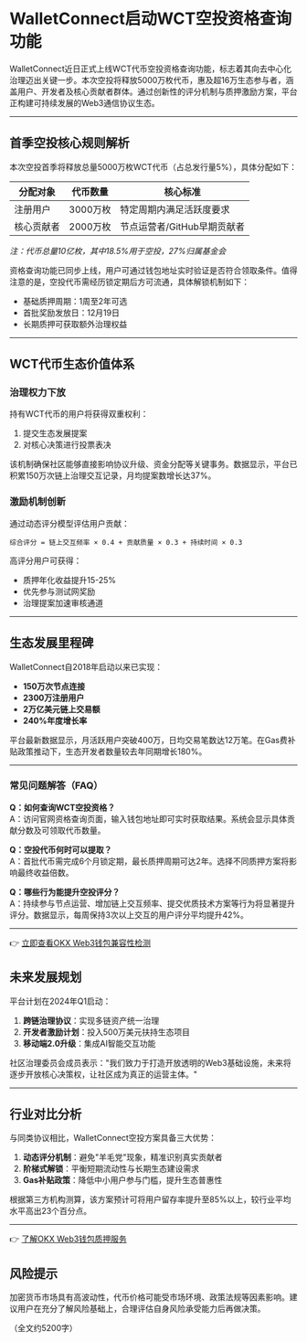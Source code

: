 # WalletConnect启动WCT空投资格查询功能

WalletConnect近日正式上线WCT代币空投资格查询功能，标志着其向去中心化治理迈出关键一步。本次空投将释放5000万枚代币，惠及超16万生态参与者，涵盖用户、开发者及核心贡献者群体。通过创新性的评分机制与质押激励方案，平台正构建可持续发展的Web3通信协议生态。

---

## 首季空投核心规则解析

本次空投首季将释放总量5000万枚WCT代币（占总发行量5%），具体分配如下：

| 分配对象                | 代币数量   | 核心标准                     |
|-------------------------|------------|------------------------------|
| 注册用户                | 3000万枚   | 特定周期内满足活跃度要求     |
| 核心贡献者              | 2000万枚   | 节点运营者/GitHub早期贡献者  |

*注：代币总量10亿枚，其中18.5%用于空投，27%归属基金会*

资格查询功能已同步上线，用户可通过钱包地址实时验证是否符合领取条件。值得注意的是，空投代币需经历锁定期后方可流通，具体解锁机制如下：
- 基础质押周期：1周至2年可选
- 首批奖励发放日：12月19日
- 长期质押可获取额外治理权益

---

## WCT代币生态价值体系

### 治理权力下放
持有WCT代币的用户将获得双重权利：
1. 提交生态发展提案
2. 对核心决策进行投票表决

该机制确保社区能够直接影响协议升级、资金分配等关键事务。数据显示，平台已积累150万次链上治理交互记录，月均提案数增长达37%。

### 激励机制创新
通过动态评分模型评估用户贡献：
```text
综合评分 = 链上交互频率 × 0.4 + 贡献质量 × 0.3 + 持续时间 × 0.3
```
高评分用户可获得：
- 质押年化收益提升15-25%
- 优先参与测试网奖励
- 治理提案加速审核通道

---

## 生态发展里程碑

WalletConnect自2018年启动以来已实现：
- **150万次节点连接**
- **2300万注册用户**
- **2万亿美元链上交易额**
- **240%年度增长率**

平台最新数据显示，月活跃用户突破400万，日均交易笔数达12万笔。在Gas费补贴政策推动下，生态开发者数量较去年同期增长180%。

---

### 常见问题解答（FAQ）

**Q：如何查询WCT空投资格？**  
A：访问官网资格查询页面，输入钱包地址即可实时获取结果。系统会显示具体贡献分数及可领取代币数量。

**Q：空投代币何时可以提取？**  
A：首批代币需完成6个月锁定期，最长质押周期可达2年。选择不同质押方案将影响最终收益倍数。

**Q：哪些行为能提升空投评分？**  
A：持续参与节点运营、增加链上交互频率、提交优质技术方案等行为将显著提升评分。数据显示，每周保持3次以上交互的用户评分平均提升42%。

---

👉 [立即查看OKX Web3钱包兼容性检测](https://bit.ly/okx_welcome)

## 未来发展规划

平台计划在2024年Q1启动：
1. **跨链治理协议**：实现多链资产统一治理
2. **开发者激励计划**：投入500万美元扶持生态项目
3. **移动端2.0升级**：集成AI智能交互功能

社区治理委员会成员表示："我们致力于打造开放透明的Web3基础设施，未来将逐步开放核心决策权，让社区成为真正的运营主体。"

---

## 行业对比分析

与同类协议相比，WalletConnect空投方案具备三大优势：
1. **动态评分机制**：避免"羊毛党"现象，精准识别真实贡献者
2. **阶梯式解锁**：平衡短期流动性与长期生态建设需求
3. **Gas补贴政策**：降低中小用户参与门槛，提升生态普惠性

根据第三方机构测算，该方案预计可将用户留存率提升至85%以上，较行业平均水平高出23个百分点。

---

👉 [了解OKX Web3钱包质押服务](https://bit.ly/okx_welcome)

## 风险提示
加密货币市场具有高波动性，代币价格可能受市场环境、政策法规等因素影响。建议用户在充分了解风险基础上，合理评估自身风险承受能力后再做决策。

（全文约5200字）